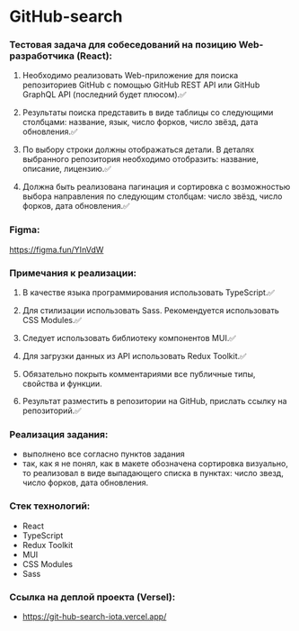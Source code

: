 # GitHub-search

### Тестовая задача для собеседований на позицию Web-разработчика (React):

1. Необходимо реализовать Web-приложение для поиска репозиториев GitHub с помощью
   GitHub REST API или GitHub GraphQL API (последний будет плюсом).✅

2. Результаты поиска представить в виде таблицы со следующими столбцами: название,
   язык, число форков, число звёзд, дата обновления.✅

3. По выбору строки должны отображаться детали. В деталях выбранного репозитория
   необходимо отобразить: название, описание, лицензию.✅

4. Должна быть реализована пагинация и сортировка с возможностью выбора направления
   по следующим столбцам: число звёзд, число форков, дата обновления.✅

### Figma:

https://figma.fun/YInVdW

### Примечания к реализации:

1. В качестве языка программирования использовать TypeScript.✅

2. Для стилизации использовать Sass. Рекомендуется использовать CSS Modules.✅

3. Следует использовать библиотеку компонентов MUI.✅

4. Для загрузки данных из API использовать Redux Toolkit.✅

5. Обязательно покрыть комментариями все публичные типы, свойства и функции.

6. Результат разместить в репозитории на GitHub, прислать ссылку на репозиторий.✅

### Реализация задания:

-   выполнено все согласно пунктов задания
-   так, как я не понял, как в макете обозначена сортировка визуально, то реализовал в виде
    выпадающего списка в пунктах: число звезд, число форков, дата обновления.

### Стек технологий:

-   React
-   TypeScript
-   Redux Toolkit
-   MUI
-   CSS Modules
-   Sass

### Ссылка на деплой проекта (Versel):

-   https://git-hub-search-iota.vercel.app/
